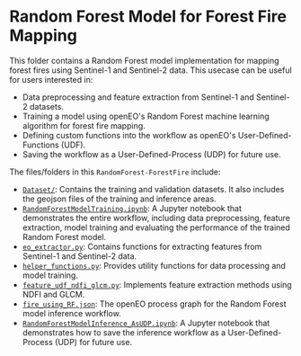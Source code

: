 # Random Forest Model for Forest Fire Mapping

This folder contains a Random Forest model implementation for mapping forest fires using Sentinel-1 and Sentinel-2 data. This usecase can be useful for users interested in:

- Data preprocessing and feature extraction from Sentinel-1 and Sentinel-2 datasets.
- Training a model using openEO's Random Forest machine learning algorithm for forest fire mapping.
- Defining custom functions into the workflow as openEO's User-Defined-Functions (UDF).
- Saving the workflow as a User-Defined-Process (UDP) for future use.

The files/folders in this `RandomForest-ForestFire` include:
- [`Dataset/`](././Dataset/): Contains the training and validation datasets. It also includes the geojson files of the training and inference areas.
- [`RandomForestModelTraining.ipynb`](RandomForestModelTraining.ipynb): A Jupyter notebook that demonstrates the entire workflow, including data preprocessing, feature extraction, model training and evaluating the performance of the trained Random Forest model.
- [`eo_extractor.py`](eo_extractor.py): Contains functions for extracting features from Sentinel-1 and Sentinel-2 data.
- [`helper_functions.py`](helper_functions.py): Provides utility functions for data processing and model training.
- [`feature_udf_ndfi_glcm.py`](feature_udf_ndfi_glcm.py): Implements feature extraction methods using NDFI and GLCM.
- [`fire_using_RF.json`](fire_using_RF.json): The openEO process graph for the Random Forest model inference workflow.
- [`RandomForestModelInference_AsUDP.ipynb`](RandomForestModelInference_AsUDP.ipynb): A Jupyter notebook that demonstrates how to save the inference workflow as a User-Defined-Process (UDP) for future use.